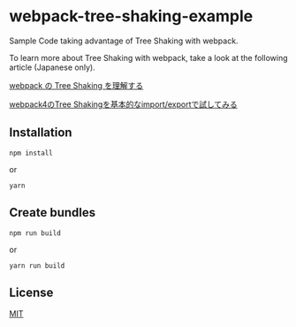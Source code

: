 # webpack-tree-shaking-example

Sample Code taking advantage of Tree Shaking with webpack.

To learn more about Tree Shaking with webpack, take a look at the following article (Japanese only).

[webpack の Tree Shaking を理解する](https://qiita.com/soarflat/items/755bbbcd6eb81bd128c4)

[webpack4のTree Shakingを基本的なimport/exportで試してみる](https://qiita.com/Statham/items/22de39267c9dfca283a5)

## Installation

```
npm install
```

or

```
yarn
```

## Create bundles

```
npm run build
```

or

```
yarn run build
```

## License

[MIT](http://opensource.org/licenses/MIT)
